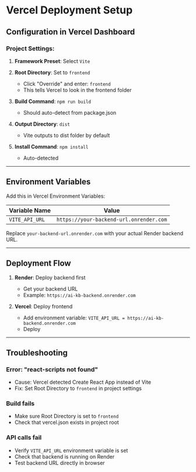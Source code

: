 # Vercel Deployment Setup

## Configuration in Vercel Dashboard

### Project Settings:

1. **Framework Preset**: Select `Vite`

2. **Root Directory**: Set to `frontend`

   - Click "Override" and enter: `frontend`
   - This tells Vercel to look in the frontend folder

3. **Build Command**: `npm run build`
   - Should auto-detect from package.json

4. **Output Directory**: `dist`
   - Vite outputs to dist folder by default

5. **Install Command**: `npm install`
   - Auto-detected

---

## Environment Variables

Add this in Vercel Environment Variables:

| Variable Name | Value |
|---------------|-------|
| `VITE_API_URL` | `https://your-backend-url.onrender.com` |

Replace `your-backend-url.onrender.com` with your actual Render backend URL.

---

## Deployment Flow

1. **Render**: Deploy backend first
   - Get your backend URL
   - Example: `https://ai-kb-backend.onrender.com`

2. **Vercel**: Deploy frontend
   - Add environment variable: `VITE_API_URL = https://ai-kb-backend.onrender.com`
   - Deploy

---

## Troubleshooting

### Error: "react-scripts not found"
- Cause: Vercel detected Create React App instead of Vite
- Fix: Set Root Directory to `frontend` in project settings

### Build fails
- Make sure Root Directory is set to `frontend`
- Check that vercel.json exists in project root

### API calls fail
- Verify `VITE_API_URL` environment variable is set
- Check that backend is running on Render
- Test backend URL directly in browser


